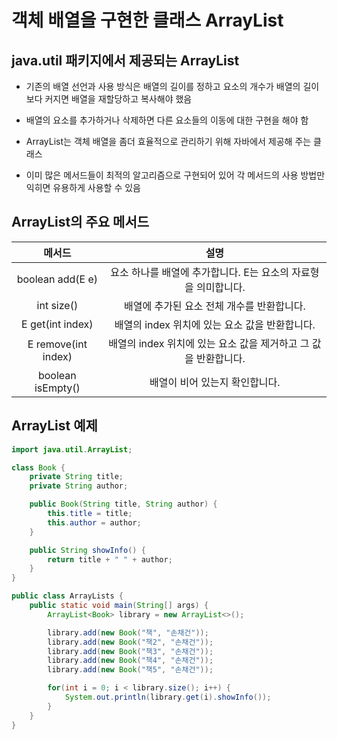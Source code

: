 # 객체 배열을 구현한 클래스 ArrayList

## java.util 패키지에서 제공되는 ArrayList

- 기존의 배열 선언과 사용 방식은 배열의 길이를 정하고 요소의 개수가 배열의 길이보다 커지면 배열을 재할당하고 복사해야 했음

- 배열의 요소를 추가하거나 삭제하면 다른 요소들의 이동에 대한 구현을 해야 함
- ArrayList는 객체 배열을 좀더 효율적으로 관리하기 위해 자바에서 제공해 주는 클래스
- 이미 많은 메서드들이 최적의 알고리즘으로 구현되어 있어 각 메서드의 사용 방법만 익히면 유용하게 사용할 수 있음

## ArrayList의 주요 메서드

|       메서드        |                             설명                             |
| :-----------------: | :----------------------------------------------------------: |
|  boolean add(E e)   | 요소 하나를 배열에 추가합니다. E는 요소의 자료형을 의미합니다. |
|     int size()      |          배열에 추가된 요소 전체 개수를 반환합니다.          |
|  E get(int index)   |        배열의 index 위치에 있는 요소 값을 반환합니다.        |
| E remove(int index) | 배열의 index 위치에 있는 요소 값을 제거하고 그 값을 반환합니다. |
|  boolean isEmpty()  |                배열이 비어 있는지 확인합니다.                |

## ArrayList 예제

```java
import java.util.ArrayList;

class Book {
    private String title;
    private String author;

    public Book(String title, String author) {
        this.title = title;
        this.author = author;
    }

    public String showInfo() {
        return title + " " + author;
    }
}

public class ArrayLists {
    public static void main(String[] args) {
        ArrayList<Book> library = new ArrayList<>();

        library.add(new Book("책", "손채건"));
        library.add(new Book("책2", "손채건"));
        library.add(new Book("책3", "손채건"));
        library.add(new Book("책4", "손채건"));
        library.add(new Book("책5", "손채건"));

        for(int i = 0; i < library.size(); i++) {
            System.out.println(library.get(i).showInfo());
        }
    }
}

```

